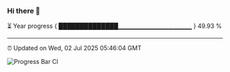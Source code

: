 ### Hi there 👋

⏳ Year progress { ██████████████▁▁▁▁▁▁▁▁▁▁▁▁▁▁▁▁ } 49.93 %

---

⏰ Updated on Wed, 02 Jul 2025 05:46:04 GMT

![Progress Bar CI](https://github.com/IshwaranRudhara/GIT-ACTION/workflows/Progress%20Bar%20CI/badge.svg)
